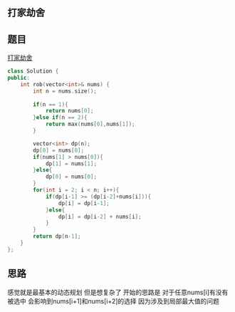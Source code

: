 ## 打家劫舍


## 题目 
[打家劫舍](https://leetcode-cn.com/problems/house-robber/submissions/)

```c++
class Solution {
public:
    int rob(vector<int>& nums) {
        int n = nums.size();
        
        if(n == 1){
            return nums[0];
        }else if(n == 2){
            return max(nums[0],nums[1]);
        }

        vector<int> dp(n);
        dp[0] = nums[0];
        if(nums[1] > nums[0]){
            dp[1] = nums[1];
        }else{
            dp[0] = nums[0];
        }
        for(int i = 2; i < n; i++){
            if(dp[i-1] >= (dp[i-2]+nums[i])){
                dp[i] = dp[i-1];
            }else{
                dp[i] = dp[i-2] + nums[i];
            }
        }
        return dp[n-1];
    }
};
```

## 思路
感觉就是最基本的动态规划 但是想复杂了 开始的思路是 对于任意nums[i]有没有被选中 会影响到nums[i+1]和nums[i+2]的选择 因为涉及到局部最大值的问题
